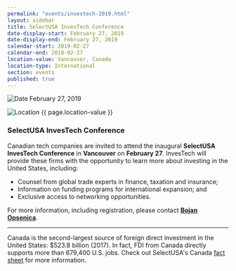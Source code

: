 ```yaml
---
permalink: "events/investech-2019.html"
layout: sidebar
title: SelectUSA InvesTech Conference
date-display-start: February 27, 2019
date-display-end: February 27, 2019
calendar-start: 2019-02-27
calendar-end: 2019-02-27
location-value: Vancouver, Canada
location-type: International
section: events
published: true
---
```



![Date](https://google.github.io/material-design-icons/action/svg/design/ic_event_24px.svg "Date") February 27, 2019

![Location](http://google.github.io/material-design-icons/social/svg/design/ic_location_city_24px.svg "Location") {{ page.location-value }}

### SelectUSA InvesTech Conference

Canadian tech companies are invited to attend the inaugural **SelectUSA InvesTech Conference** in **Vancouver** on **February 27**. InvesTech will provide these firms with the opportunity to learn more about investing in the United States, including:

* Counsel from global trade experts in finance, taxation and insurance;
* Information on funding programs for international expansion; and
* Exclusive access to networking opportunities.

For more information, including registration, please contact **[Bojan Opsenica](mailto:Bojan.Opsenica@trade.gov)**. 

---

Canada is the second-largest source of foreign direct investment in the United States: $523.8 billion (2017). In fact, FDI from Canada directly supports more than 679,400 U.S. jobs. Check out SelectUSA's Canada [fact sheet](http://selectusa.commerce.gov/country-fact-sheets/Canada_Fact_Sheet.pdf) for more information.
